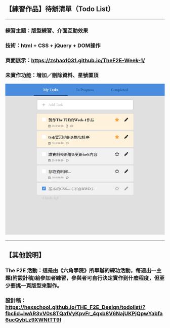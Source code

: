 ## 【練習作品】待辦清單（Todo List）
***
### 練習主題：版型練習、介面互動效果
### 技術：html + CSS + jQuery + DOM操作
### 頁面展示：<https://zshao1031.github.io/TheF2E-Week-1/>
### 未實作功能：增加／刪除資料、星號置頂

![預覽縮圖](img/thumbnail.jpg)

***
## 【其他說明】
### The F2E 活動：這是由《六角學院》所舉辦的練功活動，每週出一主題(附設計稿)給參加者練習，參與者可自行決定實作到什麼程度，但至少要挑一頁版型來製作。

### 設計稿：https://hexschool.github.io/THE_F2E_Design/todolist/?fbclid=IwAR3vV0s8TQa1VyKpvFr_4qxb8V6NajUKPjQpwYabfa6ucQybLz9XWNtTT9I
